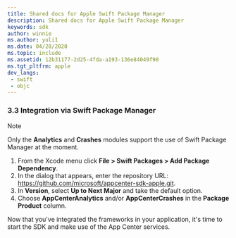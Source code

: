 ```yaml
---
title: Shared docs for Apple Swift Package Manager
description: Shared docs for Apple Swift Package Manager
keywords: sdk
author: winnie
ms.author: yuli1
ms.date: 04/28/2020
ms.topic: include
ms.assetid: 12b31177-2d25-4fda-a193-136e84049f90
ms.tgt_pltfrm: apple
dev_langs:  
 - swift
 - objc
---
```


### 3.3 Integration via Swift Package Manager

> [!NOTE]
> Only the **Analytics** and **Crashes** modules support the use of Swift Package Manager at the moment.

1. From the Xcode menu click **File > Swift Packages > Add Package Dependency**.
1. In the dialog that appears, enter the repository URL: https://github.com/microsoft/appcenter-sdk-apple.git.
1. In **Version**, select **Up to Next Major** and take the default option.
1. Choose **AppCenterAnalytics** and/or **AppCenterCrashes** in the **Package Product** column.

Now that you've integrated the frameworks in your application, it's time to start the SDK and make use of the App Center services.
